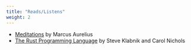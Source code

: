 ```yaml
---
title: "Reads/Listens"
weight: 2
---
```


<ul>
    <li>
        <a
            href="https://www.audible.in/pd/Meditations-Audiobook/B07VP9FT7M"
            target="_blank"
        >Meditations</a>
        by Marcus Aurelius
    </li>
    <li>
        <a
            href="https://doc.rust-lang.org/stable/book/"
            target="_blank"
        >The Rust Programming Language</a>
        by Steve Klabnik and Carol Nichols
    </li>
</ul>
